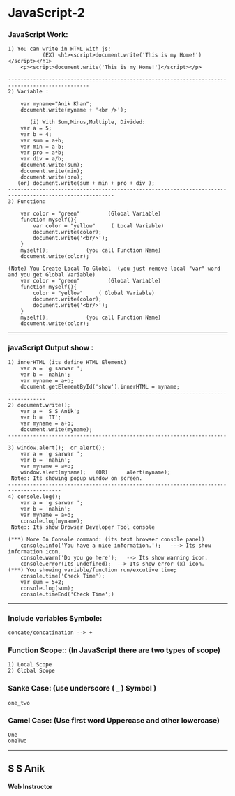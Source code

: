 # JavaScript-2

### JavaScript Work:

	1) You can write in HTML with js:
	           (EX) <h1><script>document.write('This is my Home!')</script></h1>
		<p><script>document.write('This is my Home!')</script></p> 

	------------------------------------------------------------------------------------------------
	2) Variable :

		var myname="Anik Khan";
		document.write(myname + '<br />');

	       (i) With Sum,Minus,Multiple, Divided:
		var a = 5;
		var b = 4;
		var sum = a+b;
		var min = a-b;
		var pro = a*b;
		var div = a/b;
		document.write(sum);
		document.write(min);
		document.write(pro);
	   (or) document.write(sum + min + pro + div );
	--------------------------------------------------------------------------------------------------------
	3) Function:
	
		var color = "green"    		(Global Variable)
		function myself(){
			var color = "yellow"   	 ( Local Variable)
			document.write(color);
			document.write('<br/>');
		}
		myself();     		 (you call Function Name)
		document.write(color);

	(Note) You Create Local To Global  (you just remove local "var" word and you get Global Variable) 
		var color = "green"    		(Global Variable)
		function myself(){
			color = "yellow"   	 ( Global Variable)
			document.write(color);
			document.write('<br/>');
		}
		myself();     		 (you call Function Name)
		document.write(color);
***

### javaScript Output show :
	1) innerHTML (its define HTML Element)
		var a = 'g sarwar ';
		var b = 'nahin';
		var myname = a+b;
		document.getElementById('show').innerHTML = myname;
	----------------------------------------------------------------------------------
	2) document.write();
		var a = 'S S Anik';
		var b = 'IT';
		var myname = a+b;
		document.write(myname);
	--------------------------------------------------------------------------------
	3) window.alert();  or alert();
		var a = 'g sarwar ';
		var b = 'nahin';
		var myname = a+b;
		window.alert(myname); 	(OR)      alert(myname);
	 Note:: Its showing popup window on screen.
	---------------------------------------------------------------------------------------
	4) console.log(); 
		var a = 'g sarwar ';
		var b = 'nahin';
		var myname = a+b;
		console.log(myname);
	 Note:: Its show Browser Developer Tool console

	(***) More On Console command: (its text browser console panel)
		console.info('You have a nice information.');   ---> Its show information icon.
		console.warn('Do you go here');   --> Its show warning icon.
		console.error(Its Undefined);  --> Its show error (x) icon.
	(***) You showing variable/function run/excutive time;
		console.time('Check Time');
		var sum = 5+2;
		console.log(sum);
		console.timeEnd('Check Time';) 
***

### Include variables Symbole:
	concate/concatination --> +
	
### Function Scope:: (In JavaScript there are two types of scope)
	1) Local Scope
	2) Global Scope

### Sanke Case:  (use underscore ( _ ) Symbol )
	one_two 

### Camel Case: (Use first word Uppercase and other lowercase)
	One
	oneTwo
***	
## S S Anik
#### Web Instructor
